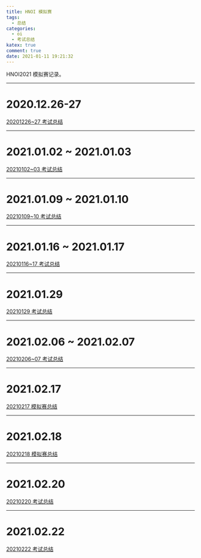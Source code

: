 ```yaml
---
title: HNOI 模拟赛
tags:
  - 总结
categories:
  - oi
  - 考试总结
katex: true
comment: true
date: 2021-01-11 19:21:32
---
```


HNOI2021 模拟赛记录。

<!--more-->

---

# 2020.12.26-27

[20201226~27 考试总结](/2020/12/26/exam-20201226/)

---

# 2021.01.02 ~ 2021.01.03

[20210102~03 考试总结](/2021/01/02/exam-20210102/)

---

# 2021.01.09 ~ 2021.01.10

[20210109~10 考试总结](/2021/01/09/exam-20210109/)

---

# 2021.01.16 ~ 2021.01.17

[20210116~17 考试总结](/2021/01/16/exam-20210116/)

---

# 2021.01.29

[20210129 考试总结](/2021/01/29/exam-20210129/)

---

# 2021.02.06 ~ 2021.02.07

[20210206~07 考试总结](/2021/02/06/exam-20210206/)

----

# 2021.02.17

[20210217 模拟赛总结](/2021/02/17/exam-20210217/)

---

# 2021.02.18

[20210218 模拟赛总结](/2021/02/18/exam-20210218/)

---

# 2021.02.20

[20210220 考试总结](/2021/02/22/exam-20210220/)

---

# 2021.02.22

[20210222 考试总结](/2021/02/23/exam-20210222/)
